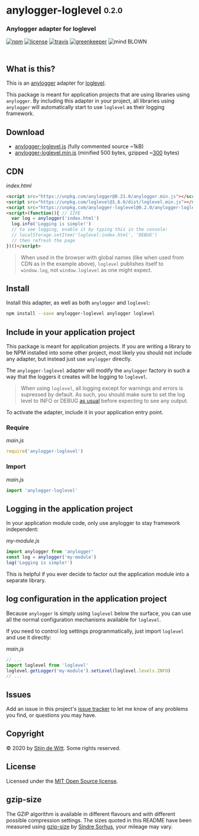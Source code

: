 # anylogger-loglevel <sub><sup>0.2.0</sup></sub>
### Anylogger adapter for loglevel

[![npm](https://img.shields.io/npm/v/anylogger-loglevel.svg)](https://npmjs.com/package/anylogger-loglevel)
[![license](https://img.shields.io/npm/l/anylogger-loglevel.svg)](https://opensource.org/licenses/MIT)
[![travis](https://img.shields.io/travis/Download/anylogger-loglevel.svg)](https://travis-ci.org/Download/anylogger-loglevel)
[![greenkeeper](https://badges.greenkeeper.io/Download/anylogger-loglevel.svg)](https://greenkeeper.io/)
![mind BLOWN](https://img.shields.io/badge/mind-BLOWN-ff69b4.svg)

<sup><sub><sup><sub>.</sub></sup></sub></sup>

## What is this?
This is an [anylogger](https://npmjs.com/package/anylogger) adapter for [loglevel](https://npmjs.com/package/loglevel).

This package is meant for application projects that are using libraries using `anylogger`. By including this adapter in your project, all libraries using `anylogger` will automatically start to use `loglevel` as their logging framework.

## Download

* [anylogger-loglevel.js](https://unpkg.com/anylogger-loglevel@0.2.0/anylogger-loglevel.js) 
  (fully commented source ~1kB)
* [anylogger-loglevel.min.js](https://unpkg.com/anylogger-loglevel@0.2.0/anylogger-loglevel.min.js) 
  (minified 500 bytes, gzipped ~[300](#gzip-size) bytes)


## CDN

*index.html*
```html
<script src="https://unpkg.com/anylogger@0.21.0/anylogger.min.js"></script>
<script src="https://unpkg.com/loglevel@1.6.6/dist/loglevel.min.js"></script>
<script src="https://unpkg.com/anylogger-loglevel@0.2.0/anylogger-loglevel.min.js"></script>
<script>(function(){ // IIFE
  var log = anylogger('index.html')
  log.info('Logging is simple!')
  // to see logging, enable it by typing this in the console:
  // localStorage.setItem('loglevel:index.html', 'DEBUG')
  // then refresh the page
})()</script>
```

> When used in the browser with global names (like when used from CDN as in the example above), `loglevel` publishes itself to `window.log`, not `window.loglevel` as one might expect.

## Install

Install this adapter, as well as both `anylogger` and `loglevel`:

```sh
npm install --save anylogger-loglevel anylogger loglevel
```

## Include in your application project
This package is meant for application projects. If you are writing a library to be NPM installed into some other project, most likely you should not include any adapter, but instead just use `anylogger` directly.

The `anylogger-loglevel` adapter will modify the `anylogger` factory in such a way that the loggers it creates will be logging to `loglevel`. 

> When using `loglevel`, all logging except for warnings and errors is supressed by default. 
As such, you should make sure to set the log level to INFO or DEBUG [as usual](https://www.npmjs.com/package/loglevel#documentation) before expecting to see any output.

To activate the adapter, include it in your application entry point.

### Require

*main.js*
```js
require('anylogger-loglevel')
```

### Import

*main.js*
```js
import 'anylogger-loglevel'
```

## Logging in the application project
In your application module code, only use anylogger to stay framework independent:

*my-module.js*
```js
import anylogger from 'anylogger'
const log = anylogger('my-module')
log('Logging is simple!')
```

This is helpful if you ever decide to factor out the application module into a separate library.

## log configuration in the application project

Because `anylogger` is simply using `loglevel` below the surface, you can use
all the normal configuration mechanisms available for `loglevel`.

If you need to control log settings programmatically, just import `loglevel` and
use it directly:

*main.js*
```js
// ...
import loglevel from 'loglevel'
loglevel.getLogger('my-module').setLevel(loglevel.levels.INFO)
// ...
```

## Issues

Add an issue in this project's 
[issue tracker](https://github.com/download/anylogger-loglevel/issues) 
to let me know of any problems you find, or questions you may have.


## Copyright

© 2020 by [Stijn de Witt](https://stijndewitt.com). Some rights reserved.


## License

Licensed under the [MIT Open Source license](https://opensource.org/licenses/MIT).

## gzip-size
The GZIP algorithm is available in different flavours and with different 
possible compression settings. The sizes quoted in this README have been
measured using [gzip-size](https://npmjs.com/package/gzip-size) 
by [Sindre Sorhus](https://github.com/sindresorhus), your mileage may vary.
